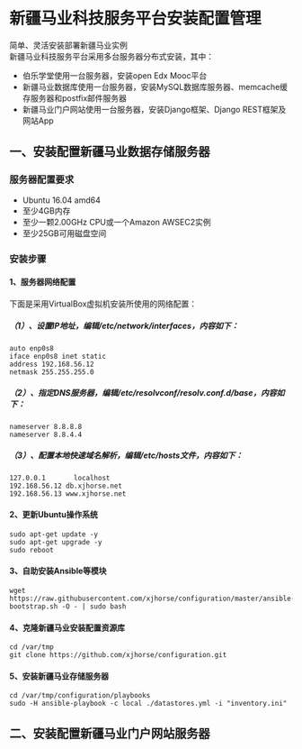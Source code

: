 # 新疆马业科技服务平台安装配置管理
简单、灵活安装部署新疆马业实例  
新疆马业科技服务平台采用多台服务器分布式安装，其中：
- 伯乐学堂使用一台服务器，安装open Edx Mooc平台
- 新疆马业数据库使用一台服务器，安装MySQL数据库服务器、memcache缓存服务器和postfix邮件服务器
- 新疆马业门户网站使用一台服务器，安装Django框架、Django REST框架及网站App
## 一、安装配置新疆马业数据存储服务器
### 服务器配置要求
- Ubuntu 16.04 amd64
- 至少4GB内存
- 至少一颗2.00GHz CPU或一个Amazon AWSEC2实例
- 至少25GB可用磁盘空间

### 安装步骤
#### 1、服务器网络配置
下面是采用VirtualBox虚拟机安装所使用的网络配置：
##### （1）、设置IP地址，编辑/etc/network/interfaces，内容如下：
    auto enp0s8
    iface enp0s8 inet static
    address 192.168.56.12
    netmask 255.255.255.0
##### （2）、指定DNS服务器，编辑/etc/resolvconf/resolv.conf.d/base，内容如下：
    nameserver 8.8.8.8
    nameserver 8.8.4.4

##### （3）、配置本地快速域名解析，编辑/etc/hosts文件，内容如下：
    127.0.0.1       localhost
    192.168.56.12 db.xjhorse.net
    192.168.56.13 www.xjhorse.net
#### 2、更新Ubuntu操作系统

    sudo apt-get update -y
    sudo apt-get upgrade -y
    sudo reboot

#### 3、自助安装Ansible等模块

    wget https://raw.githubusercontent.com/xjhorse/configuration/master/ansible-bootstrap.sh -O - | sudo bash

#### 4、克隆新疆马业安装配置资源库
    cd /var/tmp
    git clone https://github.com/xjhorse/configuration.git

#### 5、安装新疆马业存储服务器

    cd /var/tmp/configuration/playbooks
    sudo -H ansible-playbook -c local ./datastores.yml -i "inventory.ini"

## 二、安装配置新疆马业门户网站服务器